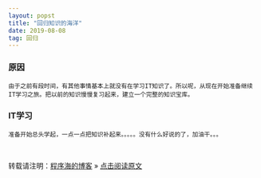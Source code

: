 ```yaml
---
layout: popst
title: "回归知识的海洋"
date: 2019-08-08
tag: 回归
---
```

### 原因

    由于之前有段时间，有其他事情基本上就没有在学习IT知识了。所以呢，从现在开始准备继续IT学习之旅。把以前的知识慢慢复习起来，建立一个完整的知识宝库。

### IT学习

    准备开始总头学起，一点一点把知识补起来。。。。。没有什么好说的了，加油干。。。

<br>

转载请注明：[程序海的博客](https://www.shendonghai.com) » [点击阅读原文](https://www.shendonghai.com/2018/04/2018-04-05-Git%E9%85%8D%E7%BD%AE/) 